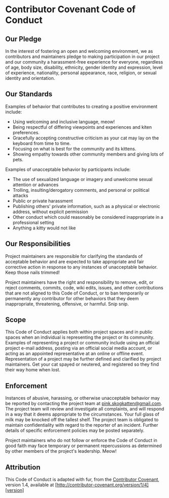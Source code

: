 # Contributor Covenant Code of Conduct

## Our Pledge

In the interest of fostering an open and welcoming environment, we as contributors and maintainers pledge to making participation in our project and our community a harassment-free experience for everyone, regardless of age, body size, disability, ethnicity, gender identity and expression, level of experience, nationality, personal appearance, race, religion, or sexual identity and orientation.

## Our Standards

Examples of behavior that contributes to creating a positive environment include:

* Using welcoming and inclusive language, meow!
* Being respectful of differing viewpoints and experiences and kiten preferences.
* Gracefully accepting constructive criticism as your cat may lay on the keyboard from time to time.
* Focusing on what is best for the community and its kittens.
* Showing empathy towards other community members and giving lots of pets.

Examples of unacceptable behavior by participants include:

* The use of sexualized language or imagery and unwelcome sexual attention or advances
* Trolling, insulting/derogatory comments, and personal or political attacks
* Public or private harassment
* Publishing others' private information, such as a physical or electronic address, without explicit permission
* Other conduct which could reasonably be considered inappropriate in a professional setting
* Anything a kitty would not like

## Our Responsibilities

Project maintainers are responsible for clarifying the standards of acceptable behavior and are expected to take appropriate and fair corrective action in response to any instances of unacceptable behavior. Keep those nails trimmed!

Project maintainers have the right and responsibility to remove, edit, or reject comments, commits, code, wiki edits, issues, and other contributions that are not aligned to this Code of Conduct, or to ban temporarily or permanently any contributor for other behaviors that they deem inappropriate, threatening, offensive, or harmful. Snip snip.

## Scope

This Code of Conduct applies both within project spaces and in public spaces when an individual is representing the project or its community. Examples of representing a project or community include using an official project e-mail address, posting via an official social media account, or acting as an appointed representative at an online or offline event. Representation of a project may be further defined and clarified by project maintainers. Get your cat spayed or neutered, and registered so they find their way home when lost.

## Enforcement

Instances of abusive, harassing, or otherwise unacceptable behavior may be reported by contacting the project team at pink.skogkatten@gmail.com. The project team will review and investigate all complaints, and will respond in a way that it deems appropriate to the circumstances. Your full glass of milk may be knocked off the tallest shelf. The project team is obligated to maintain confidentiality with regard to the reporter of an incident. Further details of specific enforcement policies may be posted separately.

Project maintainers who do not follow or enforce the Code of Conduct in good faith may face temporary or permanent repercussions as determined by other members of the project's leadership. Meow!

## Attribution

This Code of Conduct is adapted with fur, from the [Contributor Covenant][homepage], version 1.4, available at [http://contributor-covenant.org/version/1/4][version]

[homepage]: http://contributor-covenant.org
[version]: http://contributor-covenant.org/version/1/4/
